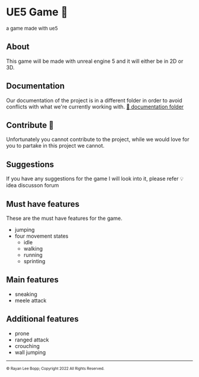 # UE5 Game 👾
<font size="2px">a game made with ue5</font>

## About 
This game will be made with unreal engine 5 and it will either be in 2D or 3D.

## Documentation
Our documentation of the project is in a different folder in order to avoid conflicts with what we're currently working with.
[📁 documentation folder](/Documentation/README.md)

## Contribute 🤝
Unfortunately you cannot contribute to the project, while we would love for you to partake in this project we cannot.

## Suggestions
If you have any suggestions for the game I will look into it, please refer 💡idea discusson forum
## Must have features
These are the must have features for the game.
* jumping 
* four movement states
    * idle
    * walking
    * running
    * sprinting

## Main features
* sneaking
* meele attack

## Additional features
* prone
* ranged attack
* crouching
* wall jumping

---
<font size="1px">&copy; Rayan Lee Bopp; Copyright 2022 All Rights Reserved.</font>
